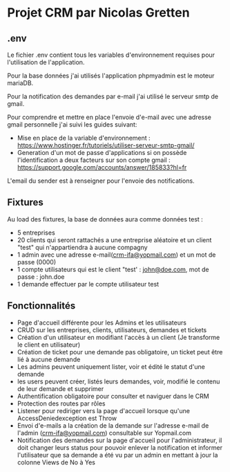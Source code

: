 # Projet CRM par Nicolas Gretten

## .env 
Le fichier .env contient tous les variables d'environnement requises pour l'utilisation de l'application.

Pour la base données j'ai utilisés l'application phpmyadmin est le moteur mariaDB.

Pour la notification des demandes par e-mail j'ai utilisé le serveur smtp de gmail.

Pour comprendre et mettre en place l'envoie d'e-mail avec une adresse gmail personnelle j'ai suivi les guides suivant:

- Mise en place de la variable d'environnement : https://www.hostinger.fr/tutoriels/utiliser-serveur-smtp-gmail/
- Generation d'un mot de passe d'applications si on possède l'identification a deux facteurs sur son compte gmail : https://support.google.com/accounts/answer/185833?hl=fr

L'email du sender est à renseigner pour l'envoie des notifications.

## Fixtures

Au load des fixtures, la base de données aura comme données test : 
- 5 entreprises 
- 20 clients qui seront rattachés a une entreprise aléatoire et un client "test" qui n'appartiendra à aucune compagny
- 1 admin avec une adresse e-mail(crm-ifa@yopmail.com) et un mot de passe (0000)
- 1 compte utilisateurs qui est le client "test' : john@doe.com, mot de passe : john.doe
- 1 demande effectuer par le compte utilisateur test

## Fonctionnalités

- Page d'accueil différente pour les Admins et les utilisateurs
- CRUD sur les entreprises, clients, utilisateurs, demandes et tickets
- Création d'un utilisateur en modifiant l'accès à un client (Je transforme le client en utilisateur)
- Création de ticket pour une demande pas obligatoire, un ticket peut être lié à aucune demande
- Les admins peuvent uniquement lister, voir et édité le statut d'une demande
- les users peuvent créer, listés leurs demandes, voir, modifié le contenu de leur demande et supprimer
- Authentification obligatoire pour consulter et naviguer dans le CRM  
- Protection des routes par rôles 
- Listener pour rediriger vers la page d'accueil lorsque qu'une AccessDeniedexception est Throw
- Envoi d'e-mails a la création de la demande sur l'adresse e-mail de l'admin (crm-ifa@yopmail.com) consultable sur Yopmail.com
- Notification des demandes sur la page d'accueil pour l'administrateur, il doit changer leurs status pour pouvoir enlever la notification et informer l'utilisateur que sa demande a été vu par un admin en mettant à jour la colonne Views de No à Yes